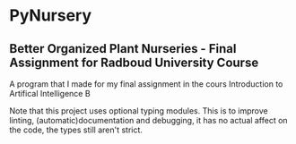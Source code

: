 # PyNursery
## Better Organized Plant Nurseries - Final Assignment for Radboud University Course

A program that I made for my final assignment in the cours Introduction to Artifical Intelligence B


Note that this project uses optional typing modules. This is to improve linting, (automatic)documentation and debugging, it has no actual affect on the code, the types still aren't strict.
